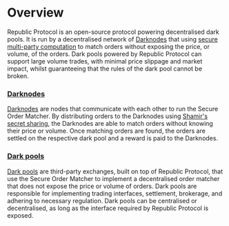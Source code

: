 # Overview

Republic Protocol is an open-source protocol powering decentralised dark pools. It is run by a decentralised network of [Darknodes](./01-darknodes.md) that using [secure multi-party computation](https://en.wikipedia.org/wiki/Secure_multi-party_computation) to match orders without exposing the price, or volume, of the orders. Dark pools powered by Republic Protocol can support large volume trades, with minimal price slippage and market impact, whilst guaranteeing that the rules of the dark pool cannot be broken.

### [Darknodes](./01-darknodes.md)

[Darknodes](./01-darknodes.md) are nodes that communicate with each other to run the Secure Order Matcher. By distributing orders to the Darknodes using [Shamir's secret sharing](https://en.wikipedia.org/wiki/Shamir%27s_Secret_Sharing), the Darknodes are able to match orders without knowing their price or volume. Once matching orders are found, the orders are settled on the respective dark pool and a reward is paid to the Darknodes.

### [Dark pools](./02-third-party-dark-pools.md)

[Dark pools](./02-third-party-dark-pools.md) are third-party exchanges, built on top of Republic Protocol, that use the Secure Order Matcher to implement a decentralised order matcher that does not expose the price or volume of orders. Dark pools are responsible for implementing trading interfaces, settlement, brokerage, and adhering to necessary regulation. Dark pools can be centralised or decentralised, as long as the interface required by Republic Protocol is exposed.